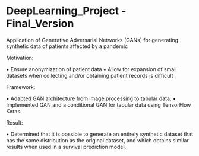 # DeepLearning_Project - Final_Version
Application of Generative Adversarial Networks (GANs) for generating synthetic data of patients affected by a pandemic

Motivation:

•	Ensure anonymization of patient data
•	Allow for expansion of small datasets when collecting and/or obtaining patient records is difficult

 Framework:
 
•	Adapted GAN architecture from image processing to tabular data.
•	Implemented GAN and a conditional GAN for tabular data using TensorFlow Keras.

 Result:
 
•	Determined that it is possible to generate an entirely synthetic dataset that has the same distribution as the original dataset, and which obtains similar results when used in a survival prediction model.
